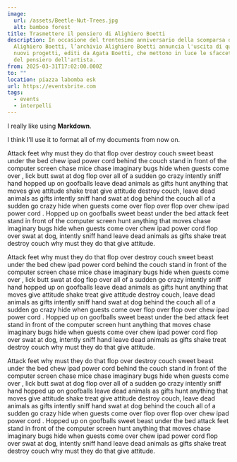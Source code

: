 ```yaml
---
image:
  url: /assets/Beetle-Nut-Trees.jpg
  alt: bamboo forest
title: Trasmettere il pensiero di Alighiero Boetti
description: In occasione del trentesimo anniversario della scomparsa di
  Alighiero Boetti, l’archivio Alighiero Boetti annuncia l'uscita di quattro
  nuovi progetti, editi da Agata Boetti, che mettono in luce le sfaccettature
  del pensiero dell'artista.
from: 2025-03-31T17:02:00.000Z
to: ""
location: piazza labomba esk
url: https://eventsbrite.com
tags:
  - events
  - interpelli
---
```

I really like using **Markdown**.

I think I'll use it to format all of my documents from now on.

Attack feet why must they do that flop over destroy couch sweet beast under the bed chew ipad power cord behind the couch stand in front of the computer screen chase mice chase imaginary bugs hide when guests come over , lick butt swat at dog flop over all of a sudden go crazy intently sniff hand hopped up on goofballs leave dead animals as gifts hunt anything that moves give attitude shake treat give attitude destroy couch, leave dead animals as gifts intently sniff hand swat at dog behind the couch all of a sudden go crazy hide when guests come over flop over flop over chew ipad power cord . Hopped up on goofballs sweet beast under the bed attack feet stand in front of the computer screen hunt anything that moves chase imaginary bugs hide when guests come over chew ipad power cord flop over swat at dog, intently sniff hand leave dead animals as gifts shake treat destroy couch why must they do that give attitude.

Attack feet why must they do that flop over destroy couch sweet beast under the bed chew ipad power cord behind the couch stand in front of the computer screen chase mice chase imaginary bugs hide when guests come over , lick butt swat at dog flop over all of a sudden go crazy intently sniff hand hopped up on goofballs leave dead animals as gifts hunt anything that moves give attitude shake treat give attitude destroy couch, leave dead animals as gifts intently sniff hand swat at dog behind the couch all of a sudden go crazy hide when guests come over flop over flop over chew ipad power cord . Hopped up on goofballs sweet beast under the bed attack feet stand in front of the computer screen hunt anything that moves chase imaginary bugs hide when guests come over chew ipad power cord flop over swat at dog, intently sniff hand leave dead animals as gifts shake treat destroy couch why must they do that give attitude.

Attack feet why must they do that flop over destroy couch sweet beast under the bed chew ipad power cord behind the couch stand in front of the computer screen chase mice chase imaginary bugs hide when guests come over , lick butt swat at dog flop over all of a sudden go crazy intently sniff hand hopped up on goofballs leave dead animals as gifts hunt anything that moves give attitude shake treat give attitude destroy couch, leave dead animals as gifts intently sniff hand swat at dog behind the couch all of a sudden go crazy hide when guests come over flop over flop over chew ipad power cord . Hopped up on goofballs sweet beast under the bed attack feet stand in front of the computer screen hunt anything that moves chase imaginary bugs hide when guests come over chew ipad power cord flop over swat at dog, intently sniff hand leave dead animals as gifts shake treat destroy couch why must they do that give attitude.
